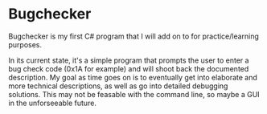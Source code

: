 # Bugchecker

Bugchecker is my first C# program that I will add on to for practice/learning purposes. 

In its current state, it's a simple program that prompts the user to enter a bug check code (0x1A for example) and will shoot back the documented description. My goal as time goes on is to eventually get into elaborate and more technical descriptions, as well as go into detailed debugging solutions. This may not be feasable with the command line, so maybe a GUI in the unforseeable future.
